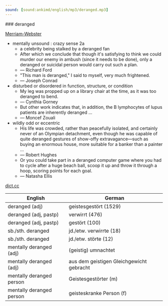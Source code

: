 ```yaml
---
sound: [sound:ankimd/english/mp3/deranged.mp3]
---
```


\### deranged

[Merriam-Webster](https://www.merriam-webster.com/dictionary/deranged)

- mentally unsound : crazy sense 2a
    - a celebrity being stalked by a deranged fan
    - After which we conclude that though it's satisfying to think we could murder our enemy in ambush (since it needs to be done), only a deranged or suicidal person would carry out such a plan.
    - — Richard Ford
    - "This man is deranged," I said to myself, very much frightened.
    - — Joseph Conrad
- disturbed or disordered in function, structure, or condition
    - My leg was propped up on a library chair at the time, as it was too deranged to bend.
    - — Cynthia Gorney
    - But other work indicates that, in addition, the B lymphocytes of lupus patients are inherently deranged …
    - — Moncef Zouali
- wildly odd or eccentric
    - His life was crowded, rather than peacefully isolated, and certainly never of an Olympian detachment, even though he was capable of quite deranged gestures of show-offy extravagance—such as buying an enormous house, more suitable for a banker than a painter …
    - — Robert Hughes
    - Or you could take part in a deranged computer game where you had to cycle after a huge beach ball, scoop it up and throw it through a hoop, scoring points for each goal.
    - — Natasha Ellis

[dict.cc](https://www.dict.cc/deranged)

| English        | German       |
| -------------- | ------------ |
| deranged (adj) | geistesgestört (1529) |
| deranged (adj, pastp) | verwirrt (476) |
| deranged (adj, pastp) | gestört (100) |
| sb./sth. deranged | jd./etw. verwirrte (18) |
| sb./sth. deranged | jd./etw. störte (12) |
| mentally deranged (adj) | (geistig) umnachtet |
| mentally deranged (adj) | aus dem geistigen Gleichgewicht gebracht |
| mentally deranged person | Geistesgestörter (m) |
| mentally deranged person | geisteskranke Person (f) |
